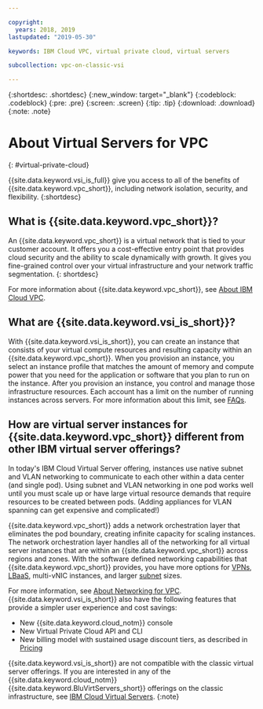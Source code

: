 ```yaml
---

copyright:
  years: 2018, 2019
lastupdated: "2019-05-30"

keywords: IBM Cloud VPC, virtual private cloud, virtual servers 

subcollection: vpc-on-classic-vsi

---
```


{:shortdesc: .shortdesc}
{:new_window: target="_blank"}
{:codeblock: .codeblock}
{:pre: .pre}
{:screen: .screen}
{:tip: .tip}
{:download: .download}
{:note: .note}

# About Virtual Servers for VPC
{: #virtual-private-cloud}

{{site.data.keyword.vsi_is_full}} give you access to all of the benefits of {{site.data.keyword.vpc_short}}, including network isolation, security, and flexibility. 
{:shortdesc}

## What is {{site.data.keyword.vpc_short}}?
An {{site.data.keyword.vpc_short}} is a virtual network that is tied to your customer account. It offers you a cost-effective entry point that provides cloud security and the ability to scale dynamically with growth. It gives you fine-grained control over your virtual infrastructure and your network traffic segmentation.
{: shortdesc}

For more information about {{site.data.keyword.vpc_short}}, see [About IBM Cloud VPC](/docs/vpc-on-classic?topic=vpc-on-classic-about).

## What are {{site.data.keyword.vsi_is_short}}?
With {{site.data.keyword.vsi_is_short}}, you can create an instance that consists of your virtual compute resources and resulting capacity within an {{site.data.keyword.vpc_short}}. When you provision an instance, you select an instance profile that matches the amount of memory and compute power that you need for the application or software that you plan to run on the instance. After you provision an instance, you control and manage those infrastructure resources. Each account has a limit on the number of running instances across servers. For more information about this limit, see [FAQs](/docs/vpc-on-classic-vsi?topic=vpc-on-classic-vsi-faqs#faqs). 

## How are virtual server instances for {{site.data.keyword.vpc_short}} different from other IBM virtual server offerings?

In today's IBM Cloud Virtual Server offering, instances use native subnet and VLAN networking to communicate to each other within a data center (and single pod). Using subnet and VLAN networking in one pod works well until you must scale up or have large virtual resource demands that require resources to be created between pods. (Adding appliances for VLAN spanning can get expensive and complicated!) 

{{site.data.keyword.vpc_short}} adds a network orchestration layer that eliminates the pod boundary, creating infinite capacity for scaling instances. The network orchestration layer handles all of the networking for all virtual server instances that are within an {{site.data.keyword.vpc_short}} across regions and zones. With the software defined networking capabilities that {{site.data.keyword.vpc_short}} provides, you have more options for [VPNs](/docs/vpc-on-classic-network?topic=vpc-on-classic-network---using-vpn-with-your-vpc), [LBaaS](/docs/vpc-on-classic-network?topic=vpc-on-classic-network---using-load-balancers-in-ibm-cloud-vpc), multi-vNIC instances, and larger [subnet](/docs/vpc-on-classic-network?topic=vpc-on-classic-network-working-with-ip-address-ranges-address-prefixes-regions-and-subnets) sizes. 

For more information, see [About Networking for VPC](/docs/vpc-on-classic-network?topic=vpc-on-classic-network-about-networking-for-vpc). 
{{site.data.keyword.vsi_is_short}} also have the following features that provide a simpler user experience and cost savings:
* New {{site.data.keyword.cloud_notm}} console
* New Virtual Private Cloud API and CLI
* New billing model with sustained usage discount tiers, as described in [Pricing](/docs/vpc-on-classic?topic=vpc-on-classic-pricing-for-vpc#sustained-usage)

{{site.data.keyword.vsi_is_short}} are not compatible with the classic virtual server offerings. If you are interested in any of the  {{site.data.keyword.cloud_notm}} {{site.data.keyword.BluVirtServers_short}} offerings on the classic infrastructure, see [IBM Cloud Virtual Servers](/docs/vsi?topic=virtual-servers-getting-started-tutorial).
{:note}


